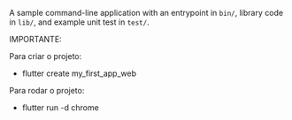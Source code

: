 A sample command-line application with an entrypoint in `bin/`, library code
in `lib/`, and example unit test in `test/`.


IMPORTANTE: 

Para criar o projeto:
 - flutter create my_first_app_web

Para rodar o projeto:
 - flutter run -d chrome
